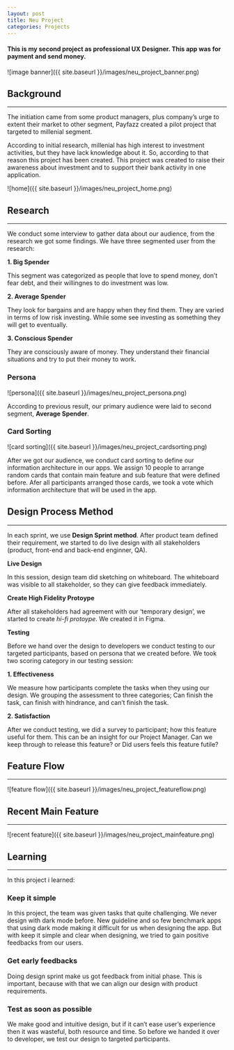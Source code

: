 ```yaml
---
layout: post
title: Neu Project
categories: Projects
---
```




#### This is my second project as professional UX Designer. This app was for payment and send money.


![image banner]({{ site.baseurl }}/images/neu_project_banner.png)


## Background

***


The initiation came from some product managers, plus company’s urge to extent their market to other segment, Payfazz created a pilot project that targeted to millenial segment.


According to initial research, millenial has high interest to investment activities, but they have lack knowledge about it. So, according to that reason this project has been created. This project was created to raise their awareness about investment and to support their bank activity in one application.


![home]({{ site.baseurl }}/images/neu_project_home.png)


## Research

***


We conduct some interview to gather data about our audience, from the research we got some findings. We have three segmented user from the research:


**1. Big Spender**

This segment was categorized as people that love to spend money, don’t fear debt, and their willingnes to do investment was low.


**2. Average Spender**

They look for bargains and are happy when they find them. They are varied in terms of low risk investing. While some  see investing as something they will get to eventually.


**3. Conscious Spender**

They are consciously aware of money. They understand their financial situations and try to put their money to work.


### Persona

![persona]({{ site.baseurl }}/images/neu_project_persona.png)


According to previous result, our primary audience were laid to second segment, **Average Spender**.


### Card Sorting

![card sorting]({{ site.baseurl }}/images/neu_project_cardsorting.png)


After we got our audience, we conduct card sorting to define our information architecture in our apps. We assign 10 people to arrange random cards that contain main feature and sub feature that were defined before. Afer all participants arranged those cards, we took a vote which information architecture that will be used in the app.


## Design Process Method

***


In each sprint, we use **Design Sprint method**.
After product team defined their requirement, we started to do live design with all stakeholders (product, front-end and back-end enginner, QA).


**Live Design**

In this session, design team did sketching on whiteboard. The whiteboard was visible to all stakeholder, so they can give feedback immediately. 


**Create High Fidelity Protoype**

After all stakeholders had agreement with our ‘temporary design’, we started to create *hi-fi protoype*. We created it in Figma.


**Testing**

Before we hand over the design to developers we conduct testing to our targeted participants, based on persona that we created before. We took two scoring category in our testing session:


**1. Effectiveness**

We measure how participants complete the tasks when they using our design. We grouping the assessment to three categories; Can finish the task, can finish with hindrance, and can’t finish the task.


**2. Satisfaction**

After we conduct testing, we did a survey to participant; how this feature useful for them. This can be an insight for our Project Manager. Can we keep through to release this feature? or Did users feels this feature futile?


## Feature Flow

***

![feature flow]({{ site.baseurl }}/images/neu_project_featureflow.png)


## Recent Main Feature

***

![recent feature]({{ site.baseurl }}/images/neu_project_mainfeature.png)


## Learning

***


In this project i learned:


### Keep it simple

In this project, the team was given tasks that quite challenging. We never design with dark mode before. New guideline and so few benchmark apps that using dark mode making it difficult for us when designing the app. But with keep it simple and clear when designing, we tried to gain positive feedbacks from our users.


### Get early feedbacks

Doing design sprint make us got feedback from initial phase. This is important, because with that we can align our design with product requirements.


### Test as soon as possible

We make good and intuitive design, but if it can’t ease user’s experience then it was wasteful, both resource and time. So before we handed it over to developer, we test our design to targeted participants. 


